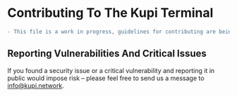 # Contributing To The Kupi Terminal

```diff
- This file is a work in progress, guidelines for contributing are being developed right now!
```

## Reporting Vulnerabilities And Critical Issues

If you found a security issue or a critical vulnerability and reporting it in public would impose risk – please feel free to send us a message to <a href="mailto:info@kupi.network">info@kupi.network</a>.
